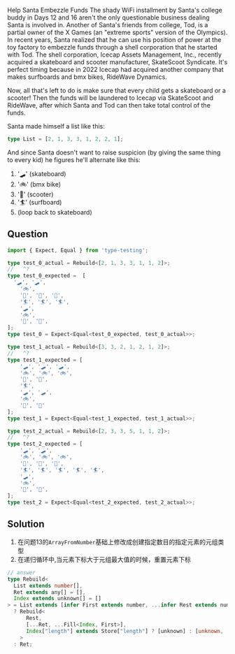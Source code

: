 Help Santa Embezzle Funds
The shady WiFi installment by Santa's college buddy in Days 12 and 16 aren't the only questionable business dealing Santa is involved in. Another of Santa's friends from college, Tod, is a partial owner of the X Games (an "extreme sports" version of the Olympics). In recent years, Santa realized that he can use his position of power at the toy factory to embezzle funds through a shell corporation that he started with Tod. The shell corporation, Icecap Assets Management, Inc., recently acquired a skateboard and scooter manufacturer, SkateScoot Syndicate. It's perfect timing because in 2022 Icecap had acquired another company that makes surfboards and bmx bikes, RideWave Dynamics.

Now, all that's left to do is make sure that every child gets a skateboard or a scooter! Then the funds will be laundered to Icecap via SkateScoot and RideWave, after which Santa and Tod can then take total control of the funds.

Santa made himself a list like this:
```ts
type List = [2, 1, 3, 3, 1, 2, 2, 1];
```
And since Santa doesn't want to raise suspicion (by giving the same thing to every kid) he figures he'll alternate like this:

1. '🛹' (skateboard)
2. '🚲' (bmx bike)
3. '🛴' (scooter)
4. '🏄' (surfboard)
5. (loop back to skateboard)

## Question

```ts
import { Expect, Equal } from 'type-testing';

type test_0_actual = Rebuild<[2, 1, 3, 3, 1, 1, 2]>;
//   ^?
type test_0_expected =  [
  '🛹', '🛹',
	'🚲',
	'🛴', '🛴', '🛴',
	'🏄', '🏄', '🏄',
	'🛹',
	'🚲',
	'🛴', '🛴',
];
type test_0 = Expect<Equal<test_0_expected, test_0_actual>>;

type test_1_actual = Rebuild<[3, 3, 2, 1, 2, 1, 2]>;
//   ^?
type test_1_expected = [
	'🛹', '🛹', '🛹',
	'🚲', '🚲', '🚲',
	'🛴', '🛴',
	'🏄',
	'🛹', '🛹',
	'🚲',
	'🛴', '🛴'
];
type test_1 = Expect<Equal<test_1_expected, test_1_actual>>;

type test_2_actual = Rebuild<[2, 3, 3, 5, 1, 1, 2]>;
//   ^?
type test_2_expected = [
	'🛹', '🛹',
	'🚲', '🚲', '🚲',
	'🛴', '🛴', '🛴',
	'🏄', '🏄', '🏄', '🏄', '🏄',
	'🛹',
	'🚲',
	'🛴', '🛴',
];
type test_2 = Expect<Equal<test_2_expected, test_2_actual>>;

```

## Solution

1. 在问题13的`ArrayFromNumber`基础上修改成创建指定数目的指定元素的元组类型
2. 在递归循环中,当元素下标大于元组最大值的时候，重置元素下标

```ts
// answer
type Rebuild<
  List extends number[],
  Ret extends any[] = [],
  Index extends unknown[] = []
> = List extends [infer First extends number, ...infer Rest extends number[]]
  ? Rebuild<
      Rest,
      [...Ret, ...Fill<Index, First>],
      Index["length"] extends Store["length"] ? [unknown] : [unknown, ...Index]
    >
  : Ret;
```
